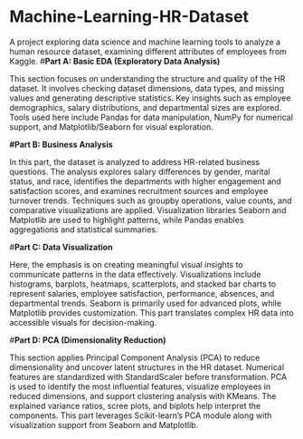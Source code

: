 # Machine-Learning-HR-Dataset
A project exploring data science and machine learning tools to analyze a human resource dataset, examining different attributes of employees from Kaggle.
#**Part A: Basic EDA (Exploratory Data Analysis)**

This section focuses on understanding the structure and quality of the HR dataset. It involves checking dataset dimensions, data types, and missing values and generating descriptive statistics. Key insights such as employee demographics, salary distributions, and departmental sizes are explored. Tools used here include Pandas for data manipulation, NumPy for numerical support, and Matplotlib/Seaborn for visual exploration.

**#Part B: Business Analysis**

In this part, the dataset is analyzed to address HR-related business questions. The analysis explores salary differences by gender, marital status, and race, identifies the departments with higher engagement and satisfaction scores, and examines recruitment sources and employee turnover trends. Techniques such as groupby operations, value counts, and comparative visualizations are applied. Visualization libraries Seaborn and Matplotlib are used to highlight patterns, while Pandas enables aggregations and statistical summaries.

#**Part C: Data Visualization**

Here, the emphasis is on creating meaningful visual insights to communicate patterns in the data effectively. Visualizations include histograms, barplots, heatmaps, scatterplots, and stacked bar charts to represent salaries, employee satisfaction, performance, absences, and departmental trends. Seaborn is primarily used for advanced plots, while Matplotlib provides customization. This part translates complex HR data into accessible visuals for decision-making.

#**Part D: PCA (Dimensionality Reduction)**

This section applies Principal Component Analysis (PCA) to reduce dimensionality and uncover latent structures in the HR dataset. Numerical features are standardized with StandardScaler before transformation. PCA is used to identify the most influential features, visualize employees in reduced dimensions, and support clustering analysis with KMeans. The explained variance ratios, scree plots, and biplots help interpret the components. This part leverages Scikit-learn’s PCA module along with visualization support from Seaborn and Matplotlib.
